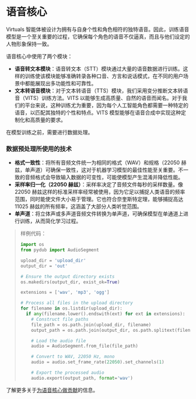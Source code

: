 # 语音核心

Virtuals 智能体被设计为拥有与自身个性和角色相符的独特语音。因此，训练语音模型是一个至关重要的过程，它确保每个角色的语音不仅逼真，而且与他们设定的人物形象保持一致。

语音核心中使用了两个模块：
- **语音转文本模块**：语音转文本（STT）模块通过大量的语音数据进行训练。这样的训练使该模块能够准确转录各种口音、方言和说话模式，在不同的用户场景中都能展现出多功能性和可靠性。
- **文本转语音模块**：对于文本转语音（TTS）模块，我们采用变分推断文本转语音（VITS）训练方法。VITS 以能够生成高质量、自然的语音而闻名。对于我们的平台来说，这种训练尤为重要，因为每个人工智能角色都需要一种特定的语音，以匹配其独特的个性和特点。VITS 模型能够在语音合成中实现这种定制化和高质量的要求。

在模型训练之前，需要进行数据处理。

### 数据预处理所使用的技术

- **格式一致性**：将所有音频文件统一为相同的格式（WAV）和规格（22050 赫兹，单声道）可确保一致性，这对于机器学习模型的最佳性能至关重要。不一致的音频格式会导致输入数据的可变性，可能使模型产生混淆并降低性能。
- **采样率归一化（22050 赫兹）**：采样率决定了音频文件每秒的采样数量。像 22050 赫兹这样的标准采样率经常被使用，因为它足以捕捉人类语音的频率范围，同时能使文件大小易于管理。它也符合奈奎斯特定理，能够捕捉高达 11025 赫兹的所有频率，这涵盖了大部分人类听觉范围。
- **单声道**：将立体声或多声道音频文件转换为单声道，可确保模型在单通道上进行训练，从而简化学习过程。

> 样例代码：
> ```python
> import os
> from pydub import AudioSegment
>
> upload_dir = 'upload_dir'
> output_dir = 'out'
>
> # Ensure the output directory exists
> os.makedirs(output_dir, exist_ok=True)
>
> extensions = ['wav', 'mp3', 'ogg']
>
> # Process all files in the upload directory
> for filename in os.listdir(upload_dir):
>   if any(filename.lower().endswith(ext) for ext in extensions):
>     # Construct file paths
>     file_path = os.path.join(upload_dir, filename)
>     output_path = os.path.join(output_dir, os.path.splitext(filename)[0] + '.wav')
>
>     # Load the audio file
>     audio = AudioSegment.from_file(file_path)
>
>     # Convert to WAV, 22050 Hz, mono
>     audio = audio.set_frame_rate(22050).set_channels(1)
>
>     # Export the processed audio
>     audio.export(output_path, format='wav')
> ```

了解更多关于[为语音核心做贡献](../../../../developer-documents/agent-contribution/contribute-to-voice-core)的信息。

